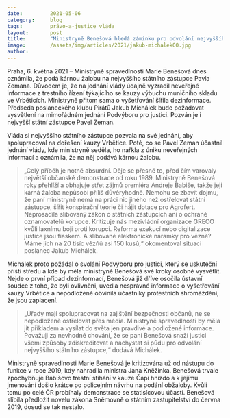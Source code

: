 ```yaml
---
date:         2021-05-06
category:     blog
tags:         právo-a-justice vláda
layout:       post
title:        "Ministryně Benešová hledá záminku pro odvolání nejvyššího státního zástupce, sama ale šířila neověřené informace. Piráti žádají vysvětlení na výboru"
image:        /assets/img/articles/2021/jakub-michalek00.jpg
author:       
---
```

 

Praha, 6. května 2021 – Ministryně spravedlnosti Marie Benešová dnes oznámila, že podá kárnou žalobu na nejvyššího státního zástupce Pavla Zemana. Důvodem je, že na jednání vlády údajně vyzradil neveřejné informace z trestního řízení týkajícího se kauzy výbuchu muničního skladu ve Vrběticích. Ministryně přitom sama o vyšetřování šířila dezinformace. Předseda poslaneckého klubu Pirátů Jakub Michálek bude požadovat vysvětlení na mimořádném jednání Podvýboru pro justici. Pozván je i nejvyšší státní zástupce Pavel Zeman.

Vláda si nejvyššího státního zástupce pozvala na své jednání, aby spolupracoval na dořešení kauzy Vrbětice. Poté, co se Pavel Zeman účastnil jednání vlády, kde ministryně seděla, ho nařkla z úniku neveřejných informací a oznámila, že na něj podává kárnou žalobu. 

> „Celý příběh je notně absurdní. Děje se přesně to, před čím varovaly největší občanské demonstrace od roku 1989. Ministryně Benešová roky přehlíží a obhajuje střet zájmů premiéra Andreje Babiše, takže její kárná žaloba nepůsobí příliš důvěryhodně. Nemohu se zbavit dojmu, že paní ministryně nemá na práci nic jiného než ostřelovat státní zástupce, šířit konspirační teorie či hájit dotace pro Agrofert. Neprosadila slibovaný zákon o státních zástupcích ani o ochraně oznamovatelů korupce. Kritizuje nás mezivládní organizace GRECO kvůli laxnímu boji proti korupci. Reforma exekucí nebo digitalizace justice jsou fiaskem. A slibované elektronické náramky pro vězně? Máme jich na 20 tisíc vězňů asi 150 kusů,“ okomentoval situaci poslanec Jakub Michálek.

Michálek proto požádal o svolání Podvýboru pro justici, který se uskuteční příští středu a kde by měla ministryně Benešová své kroky osobně vysvětlit. Nejde o první případ dezinformací, Benešová již dříve osočila ústavní soudce z toho, že byli ovlivněni, uvedla nesprávné informace o vyšetřování kauzy Vrbětice a nepodloženě obvinila účastníky protestních shromáždění, že jsou zaplacení. 

> „Úřady mají spolupracovat na zajištění bezpečnosti občanů, ne se nepodloženě ostřelovat přes média. Ministryně spravedlnosti by měla jít příkladem a vysílat do světa jen pravdivé a podložené informace. Považuji za nevhodné chování, že se paní Benešová snaží justici všemi způsoby zdiskreditovat a nachystat si půdu pro odvolání nejvyššího státního zástupce,“ dodává Michálek.

Ministryně spravedlnosti Marie Benešová je kritizována už od nástupu do funkce v roce 2019, kdy nahradila ministra Jana Kněžínka. Benešová trvale zpochybňuje Babišovo trestní stíhání v kauze Čapí hnízdo a k jejímu jmenování došlo krátce po policejním návrhu na podání obžaloby. Kvůli tomu po celé ČR probíhaly demonstrace se statisícovou účastí. Benešová slíbila předložit novelu zákona Sněmovně o státním zastupitelství do června 2019, dosud se tak nestalo.
